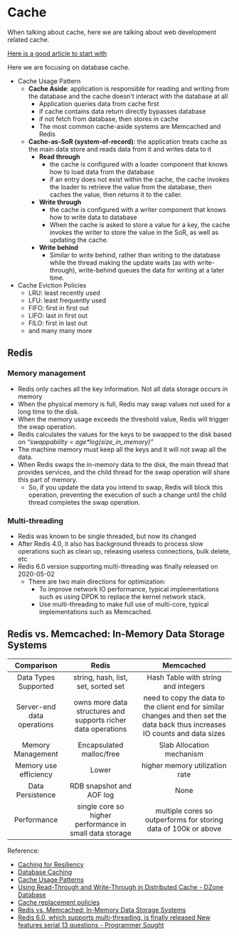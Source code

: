 # Cache

When talking about cache, here we are talking about web development related cache. 

[Here is a good article to start with](https://www.digitalocean.com/community/tutorials/web-caching-basics-terminology-http-headers-and-caching-strategies)

Here we are focusing on database cache.

- Cache Usage Pattern
    - **Cache Aside**: application is responsible for reading and writing from the database and the cache doesn't interact with the database at all
        - Application queries data from cache first
        - if cache contains data return directly bypasses database
        - if not fetch from database, then stores in cache
        - The most common cache-aside systems are Memcached and Redis
    - **Cache-as-SoR (system-of-record)**: the application treats cache as the main data store and reads data from it and writes data to it
        - **Read through**
            - the cache is configured with a loader component that knows how to load data from the database
            - if an entry does not exist within the cache, the cache invokes the loader to retrieve the value from the database, then caches the value, then returns it to the caller.
        - **Write through**
            - the cache is configured with a writer component that knows how to write data to database
            - When the cache is asked to store a value for a key, the cache invokes the writer to store the value in the SoR, as well as updating the cache.
        - **Write behind**
            - Similar to write behind, rather than writing to the database while the thread making the update waits (as with write-through), write-behind queues the data for writing at a later time.
- Cache Eviction Policies
    - LRU: least recently used
    - LFU: least frequently used
    - FIFO: first in first out
    - LIFO: last in first out
    - FILO: first in last out
    - and many many more


## Redis 

### Memory management 

- Redis only caches all the key information. Not all data storage occurs in memory
- When the physical memory is full, Redis may swap values not used for a long time to the disk.
- When the memory usage exceeds the threshold value, Redis will trigger the swap operation.
- Redis calculates the values for the keys to be swapped to the disk based on *“swappability = age\*log(size_in_memory)”* 
- The machine memory must keep all the keys and it will not swap all the data.
- When Redis swaps the in-memory data to the disk, the main thread that provides services, and the child thread for the swap operation will share this part of memory.
    - So, if you update the data you intend to swap, Redis will block this operation, preventing the execution of such a change until the child thread completes the swap operation.

### Multi-threading

- Redis was known to be single threaded, but now its changed
- After Redis 4.0, it also has background threads to process slow operations such as clean up, releasing useless connections, bulk delete, etc
- Redis 6.0 version supporting multi-threading was finally released on 2020-05-02
    - There are two main directions for optimization:
        - To improve network IO performance, typical implementations such as using DPDK to replace the kernel network stack.
        - Use multi-threading to make full use of multi-core, typical implementations such as Memcached.



## Redis vs. Memcached: In-Memory Data Storage Systems

| Comparison | Redis | Memcached |
| :---: | :--------: | :---: |
| Data Types Supported | string, hash, list, set, sorted set | Hash Table with string and integers |
| Server-end data operations | owns more data structures and supports richer data operations | need to copy the data to the client end for similar changes and then set the data back thus increases IO counts and data sizes |
| Memory Management | Encapsulated malloc/free | Slab Allocation mechanism |
| Memory use efficiency | Lower | higher memory utilization rate |
| Data Persistence | RDB snapshot and AOF log | None |
| Performance | single core so higher performance in small data storage | multiple cores so outperforms for storing data of 100k or above |


Reference:

- [Caching for Resiliency](https://medium.com/the-cloud-architect/patterns-for-resilient-architecture-part-4-85afa66d6341#:~:text=There%20are%20two%20basic%20caching,%E2%80%94%20also%20called%20inline%2Dcache.)
- [Database Caching](https://aws.amazon.com/caching/database-caching/)
- [Cache Usage Patterns](https://www.ehcache.org/documentation/3.3/caching-patterns.html)
- [Using Read-Through and Write-Through in Distributed Cache - DZone Database](https://dzone.com/articles/using-read-through-amp-write-through-in-distribute)
- [Cache replacement policies](https://en.wikipedia.org/wiki/Cache_replacement_policies)
- [Redis vs. Memcached: In-Memory Data Storage Systems](https://medium.com/@Alibaba_Cloud/redis-vs-memcached-in-memory-data-storage-systems-3395279b0941)
- [Redis 6.0, which supports multi-threading, is finally released New features serial 13 questions - Programmer Sought](https://www.programmersought.com/article/30635498543/)
